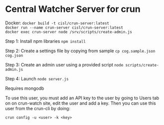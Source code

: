 # Central Watcher Server for crun

Docker:
`docker build -t cisl/crun-server:latest`  
`docker run --name crun-server cisl/crun-server:latest`  
`docker exec crun-server node /srv/scripts/create-admin.js`

Step 1: Install npm libraries
`npm install`

Step 2: Create a settings file by copying from sample
`cp cog.sample.json cog.json`

Step 3: Create an admin user using a provided script
`node scripts/create-admin.js`

Step 4: Launch
`node server.js`

Requires mongodb

To use this user, you must add an API key to the user by going to Users tab on
on crun-watch site, edit the user and add a key. Then you can use this user
from the crun-cli by doing:
```
crun config -u <user> -k <key>
```
